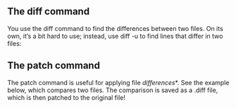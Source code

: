 ## The diff command
You use the diff command to find the differences between two files. On its own, it’s a bit hard to use; instead, use diff -u to find lines that differ in two files:


## The patch command
The patch command is useful for applying file *differences**. See the example below, which compares two files. The comparison is saved as a .diff file, which is then patched to the original file!